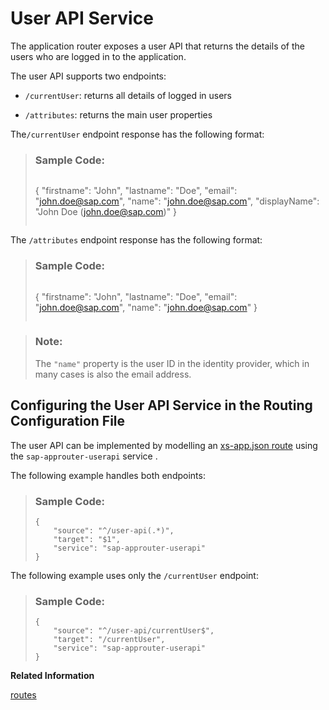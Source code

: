 <!-- loiob80abb01ef084bc098636348b1d618af -->

# User API Service

The application router exposes a user API that returns the details of the users who are logged in to the application.

The user API supports two endpoints:

-   `/currentUser`: returns all details of logged in users

-   `/attributes`: returns the main user properties


The`/currentUser` endpoint response has the following format:

> ### Sample Code:  
> ```
> ```
> {
>    "firstname": "John",
>    "lastname": "Doe",
>    "email": "john.doe@sap.com",
>    "name": "john.doe@sap.com",
>    "displayName": "John Doe (john.doe@sap.com)"
> }
> ```
> 
> ```

The `/attributes` endpoint response has the following format:

> ### Sample Code:  
> ```
> ```
> {
>    "firstname": "John",
>    "lastname": "Doe",
>    "email": "john.doe@sap.com",
>    "name": "john.doe@sap.com"
> }
> ```
> 
> ```

> ### Note:  
> The `"name"` property is the user ID in the identity provider, which in many cases is also the email address.



<a name="loiob80abb01ef084bc098636348b1d618af__section_stt_pmg_p4b"/>

## Configuring the User API Service in the Routing Configuration File

The user API can be implemented by modelling an [xs-app.json route](routes-666eb55.md) using the `sap-approuter-userapi` service .

The following example handles both endpoints:

> ### Sample Code:  
> ```
> {
>     "source": "^/user-api(.*)",
>     "target": "$1",
>     "service": "sap-approuter-userapi"
> }
> 
> ```

The following example uses only the `/currentUser` endpoint:

> ### Sample Code:  
> ```
> {
>     "source": "^/user-api/currentUser$",
>     "target": "/currentUser",
>     "service": "sap-approuter-userapi"
> }
> ```

**Related Information**  


[routes](routes-666eb55.md "Defines all route objects, for example: source, target, and, destination.")

